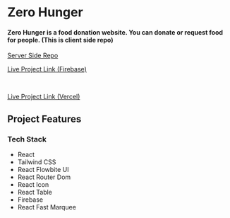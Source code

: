 # Zero Hunger

#### Zero Hunger is a food donation website. You can donate or request food for people. (This is client side repo)

[Server Side Repo](https://github.com/Porgramming-Hero-web-course/b8a11-server-side-CodeWithRashed)
<br>

[Live Project Link (Firebase)](https://zero-hunger-a4e14.web.app)

 <br>

[Live Project Link (Vercel)](https://zero-hunger-client-five.vercel.app)

## Project Features

### Tech Stack

- React
- Tailwind CSS
- React Flowbite UI
- React Router Dom
- React Icon
- React Table
- Firebase
- React Fast Marquee
